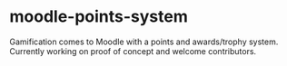 moodle-points-system
====================

Gamification comes to Moodle with a points and awards/trophy system. Currently working on proof of concept and welcome contributors.